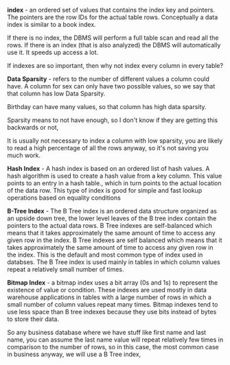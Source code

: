 **index** - an ordered set of values that contains the index key and pointers. The pointers are the row IDs for the actual table rows. Conceptually a data index is similar to a book index. 

If there is no index, the DBMS will perform a full table scan and read all the rows. If there is an index (that is also analyzed) the DBMS will automatically use it. It speeds up access a lot.

If indexes are so important, then why not index every column in every table?

**Data Sparsity** - refers to the number of different values a column could have.  A column for sex can only have two possible values, so we say that that column has low Data Sparsity. 

Birthday can have many values, so that column has high data sparsity. 

Sparsity means to not have enough, so I don't know if they are getting this backwards or not,

It is usually not necessary to index a column with low sparsity, you are likely to read a high percentage of all the rows anyway, so it's not saving you much work.

**Hash Index** - A hash index is based on an ordered list of hash values. A hash algorithm is used to create a hash value from a key column. This value points to an entry in a hash table., which in turn points to the actual location of the data row. This type of index is good for simple and fast lookup operations based on equality conditions 

**B-Tree Index** - The B Tree index is an ordered data structure organized as an upside down tree, the lower level leaves of the B tree index contain the pointers to the actual data rows. B Tree indexes are self-balanced which means that it takes approximately the same amount of time to access any given row in the index. B Tree indexes are self balanced which means that it takes approximately the same amount of time to access any given row in the index. This is the default and most common type of index used in databses. The B Tree index is used mainly in tables in which column values repeat a relatively small number of times. 

**Bitmap Index** - a bitmap index uses a bit array (0s and 1s) to represent the existence of value or condition. These indexes are used mostly in data warehouse applications in tables with a large number of rows in which a small number of column values repeat many times. Bitmap indexes tend to use less space than B tree indexes because they use bits instead of bytes to store their data.

So any business database where we have stuff like first name and last name, you can assume the last name value will repeat relatively few times in comparison to the number of rows, so in this case, the most common case in business anyway, we will use a B Tree index,


